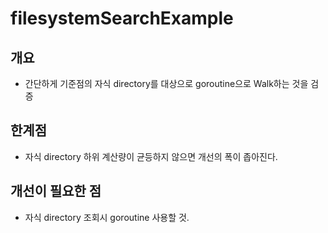 # filesystemSearchExample
## 개요
- 간단하게 기준점의 자식 directory를 대상으로 goroutine으로 Walk하는 것을 검증

## 한계점
- 자식 directory 하위 계산량이 균등하지 않으면 개선의 폭이 좁아진다.

## 개선이 필요한 점
- 자식 directory 조회시 goroutine 사용할 것.